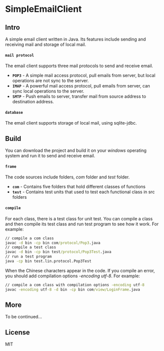# SimpleEmailClient

## Intro
A simple email client written in Java. Its features include sending and receiving mail and storage of local mail.
#### `mail protocol`
The email client supports three mail protocols to send and receive email.
- __`POP3`__ - A simple mail access protocol, pull emails from server, but local operations are not sync to the server.
- __`IMAP`__ - A powerful mail access protocol, pull emails from server, can sync local operations to the server.
- __`SMTP`__ - Push emails to server, transfer mail from source address to destination address.

#### `database`
The email client supports storage of local mail, using sqlite-jdbc.

## Build
You can download the project and build it on your _windows_ operating system and run it to send and receive email.
#### `frame`
The code sources include folders, _com_ folder and _test_ folder.
- __`com`__ - Contains five folders that hold different classes of functions
- __`test`__ - Contains test units that used to test each functional class in src folders

#### `compile`
For each class, there is a test class for unit test. You can compile a class and then compile its test class and run test program to see how it work. For example:
``` cmd
// compile a com class
javac -d bin -cp bin com/protocol/Pop3.java
// compile a test class
javac -d bin -cp bin test/protocol/Pop3Test.java
// run a test program
java -cp bin test.lin.protocol.Pop3Test
```
When the Chinese characters appear in the code. If you compile an error, you should add compilation options _-encoding utf-8_. For example:
``` cmd
// compile a com class with compilation options -encoding utf-8
javac -encoding utf-8 -d bin -cp bin com/view/LoginFrame.java
```

## More
To be continued...

## License
MIT
